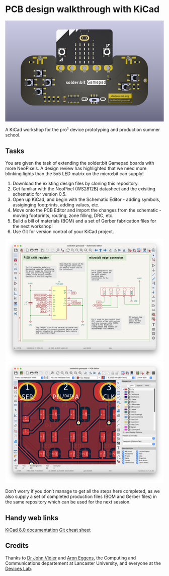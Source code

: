 # PCB design walkthrough with KiCad

![Render of the solder:bit Gamepad PCB](/renders/front.png "A render of the solder:bit Gamepad version of the board")

A KiCad workshop for the pro² device prototyping and production summer school. 

## Tasks

You are given the task of extending the solder:bit Gamepad boards with more NeoPixels. A design review has highlighted that we need more blinking lights than the 5x5 LED matrix on the micro:bit can supply!

1. Download the existing design files by cloning this repository.
2. Get familiar with the NeoPixel (WS2812B) datasheet and the exisiting schematic for version 0.5.
2. Open up KiCad, and begin with the Schematic Editor - adding symbols, assiginging footprints, adding values, etc.
3. Move onto the PCB Editor and import the changes from the schematic - moving footprints, routing, zone filling, DRC, etc.
4. Build a bill of materials (BOM) and a set of Gerber fabrication files for the next workshop!
5. Use Git for version control of your KiCad project.

![KiCad 8.0 Schematic Editor preview](/renders/media/schematic_editor.png)
![KiCad 8.0 PCB Editor preview](/renders/media/pcb_editor.png)

Don’t worry if you don’t manage to get all the steps here completed, as we also supply a set of completed production files (BOM and Gerber files) in the same repository which can be used for the next session.

## Handy web links

[KiCad 8.0 documentation](https://docs.kicad.org/8.0/en/)
[Git cheat sheet](https://education.github.com/git-cheat-sheet-education.pdf)

## Credits

Thanks to [Dr John Vidler](https://github.com/JohnVidler) and [Aron Eggens](https://github.com/mac-aron), the Computing and Communications departement at Lancaster University, and everyone at the [Devices Lab](https://github.com/devices-lab).
